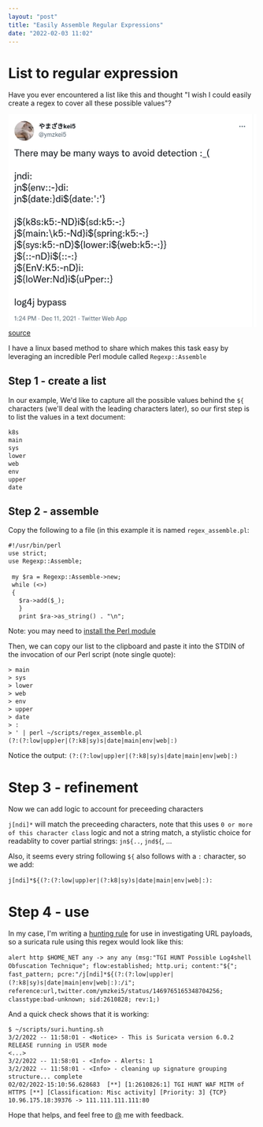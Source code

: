 ```yaml
---
layout: "post"
title: "Easily Assemble Regular Expressions"
date: "2022-02-03 11:02"
---
```

<style>
  code {
    white-space : pre-wrap !important;
    word-break: break-word;
  }
</style>

# List to regular expression

Have you ever encountered a list like this and thought "I wish I could easily create a regex to cover all these possible values"?

![@ymzkei5](../images/2022/02/regex.1.png)  
[source](https://twitter.com/ymzkei5/status/1469765165348704256)

I have a linux based method to share which makes this task easy by leveraging an incredible Perl module called `Regexp::Assemble`

## Step 1 - create a list
In our example, We'd like to capture all the possible values behind the `${` characters (we'll deal with the leading characters later), so our first step is to list the values in a text document:

```
k8s
main
sys
lower
web
env
upper
date
```

## Step 2 - assemble

Copy the following to a file (in this example it is named `regex_assemble.pl`:
```
#!/usr/bin/perl
use strict;
use Regexp::Assemble;
 
 my $ra = Regexp::Assemble->new;
 while (<>)
 {
   $ra->add($_);
   }
   print $ra->as_string() . "\n";
```

Note: you may need to [install the Perl module](https://www.howtoinstall.me/ubuntu/18-04/libregexp-assemble-perl/)

Then, we can copy our list to the clipboard and paste it into the STDIN of the invocation of our Perl script (note single quote):

```
> main
> sys
> lower
> web
> env
> upper
> date
> :
> ' | perl ~/scripts/regex_assemble.pl
(?:(?:low|upp)er|(?:k8|sy)s|date|main|env|web|:)

```
Notice the output:
`(?:(?:low|upp)er|(?:k8|sy)s|date|main|env|web|:)`

# Step 3 - refinement
Now we can add logic to account for preceeding characters

`j[ndi]*` will match the preceeding characters, note that this uses `0 or more of this character class` logic and not a string match, a stylistic choice for readablity to cover partial strings: `jn${..`, `jnd${`, ...

Also, it seems every string following `${` also follows with a `:` character, so we add:

`j[ndi]*${(?:(?:low|upp)er|(?:k8|sy)s|date|main|env|web|:):`

# Step 4 - use
In my case, I'm writing a [hunting rule](https://github.com/travisbgreen/hunting-rules) for use in investigating URL payloads, so a suricata rule using this regex would look like this:

`alert http $HOME_NET any -> any any (msg:"TGI HUNT Possible Log4shell Obfuscation Technique"; flow:established; http.uri; content:"${"; fast_pattern; pcre:"/j[ndi]*${(?:(?:low|upp)er|(?:k8|sy)s|date|main|env|web|:):/i"; reference:url,twitter.com/ymzkei5/status/1469765165348704256; classtype:bad-unknown; sid:2610828; rev:1;)`

And a quick check shows that it is working:
```
$ ~/scripts/suri.hunting.sh
3/2/2022 -- 11:58:01 - <Notice> - This is Suricata version 6.0.2 RELEASE running in USER mode
<...>
3/2/2022 -- 11:58:01 - <Info> - Alerts: 1
3/2/2022 -- 11:58:01 - <Info> - cleaning up signature grouping structure... complete
02/02/2022-15:10:56.628683  [**] [1:2610826:1] TGI HUNT WAF MITM of HTTPS [**] [Classification: Misc activity] [Priority: 3] {TCP} 10.96.175.18:39376 -> 111.111.111.111:80
```

Hope that helps, and feel free to [@](https://twitter.com/travisbgreen) me with feedback.
